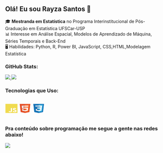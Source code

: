## Olá! Eu sou Rayza Santos 👋

🎓 **Mestranda em Estatística** no Programa Interinstitucional de Pós-Graduação em Estatística UFSCar-USP  
📊 Interesse em Análise Espacial, Modelos de Aprendizado de Máquina, Séries Temporais e Back-End  
🖥️ Habilidades: Python, R, Power BI, JavaScript, CSS,HTML,Modelagem Estatística

### GitHub Stats:
<div>
  <a href="https://github.com/rayzasantos">
    <img height="180em" src="https://github-readme-stats.vercel.app/api?username=rayzasantos&show_icons=true&theme=tokyonight&include_all_commits=true&count_private=true"/>
    <img height="180em" src="https://github-readme-stats.vercel.app/api/top-langs/?username=rayzasantos&layout=compact&langs_count=6&theme=tokyonight"/>
  </a>
</div>

### Tecnologias que Uso:
<div style="display: inline_block"><br>
  <img align="center" alt="Js" height="30" width="40" src="https://raw.githubusercontent.com/devicons/devicon/master/icons/javascript/javascript-plain.svg">
  <img align="center" alt="HTML" height="30" width="40" src="https://raw.githubusercontent.com/devicons/devicon/master/icons/html5/html5-original.svg">
  <img align="center" alt="CSS" height="30" width="40" src="https://raw.githubusercontent.com/devicons/devicon/master/icons/css3/css3-original.svg">
</div>

<br>

### Pra conteúdo sobre programação me segue a gente nas redes abaixo!
 
<div> 

  <a href="[https://www.linkedin.com/in/ricardohdias](https://www.linkedin.com/in/rayza-santos-521006198/)](https://www.linkedin.com/in/rayza-santos-521006198/" target="_blank"><img src="https://img.shields.io/badge/-LinkedIn-%230077B5?style=for-the-badge&logo=linkedin&logoColor=white" target="_blank"></a>
</div>
